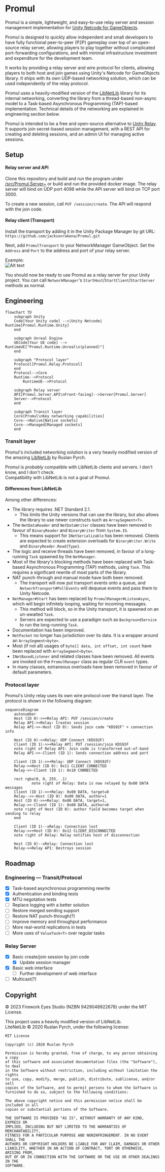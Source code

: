 # Promul
Promul is a simple, lightweight, and easy-to-use relay server and session management implementation for [Unity Netcode for GameObjects](https://docs-multiplayer.unity3d.com/netcode/current/about/).  

Promul is designed to quickly allow independent and small developers to have fully functional peer-to-peer (P2P) gameplay over top of an open-source relay server, allowing players to play together without complicated port-forwarding configurations, and with minimal infrastructure investment and expenditure for the development team.

It works by providing a relay server and wire protocol for clients, allowing players to both host and join games using Unity's Netcode for GameObjects library. It ships with its own UDP-based networking solution, which can be used independently of the relay protocol.
  
Promul uses a heavily-modified version of the [LibNetLib](https://github.com/RevenantX/LiteNetLib) library for its internal networking, converting the library from a thread-based non-async model to a Task-based Asynchronous Programming (TAP)-based implementation.
Technical details of the networking are explained in engineering section below.
  
Promul is intended to be a free and open-source alternative to [Unity Relay](https://unity.com/products/relay). It supports join secret-based session management, with a REST API for creating and deleting sessions, and an admin UI for managing active sessions.

## Setup
#### Relay server and API
Clone this repository and build and run the program under [/src/Promul.Server~](/src/Promul.Server~) or build and run the provided docker image. The relay server will bind on UDP port 4098 while the API server will bind on TCP port 3000.

To create a new session, call `PUT /session/create`. The API will respond with the join code.

#### Relay client (Transport)
Install the transport by adding it in the Unity Package Manager by git URL:  
`https://github.com/jacksonrakena/Promul.git`
  
Next, add `PromulTransport` to your NetworkManager GameObject. Set the `Address` and `Port` to the address and port of your relay server.  

Example:  
![Alt text](example.png)  
  

You should now be ready to use Promul as a relay server for your Unity project. You can call `NetworkManager`'s `StartHost`/`StartClient`/`StartServer` methods as normal.

## Engineering
```mermaid
flowchart TD
    subgraph Unity
    Code[Your Unity code] -->|Unity Netcode| Runtime[Promul.Runtime.Unity]
    end

    subgraph Unreal Engine
    UECode[Your UE code] --> RuntimeUE["Promul.Runtime.Unreal\n(planned)"]
    end

    subgraph "Protocol layer"
    Protocol[Promul.Relay.Protocol]
    end
    Protocol-->Core
    Runtime-->Protocol
        RuntimeUE-->Protocol
    
    subgraph Relay server
    API[Promul.Server.API\nFront-facing]-->Server[Promul.Server]
    Server-->Protocol
    end

    subgraph Transit layer
    Core[Promul\nKey networking capabilities]
    Core-->Native[Native sockets]
    Core-->Managed[Managed sockets]
    end
```

### Transit layer
Promul's included networking solution is a very heavily modified version of the amazing [LibNetLib](https://github.com/RevenantX/LiteNetLib) by Ruslan Pyrch.

Promul is *probably* compatible with LibNetLib clients and servers. I don't know, and I don't check.  
Compatibility with LibNetLib is not a goal of Promul.

#### Differences from LibNetLib
Among other differences:
- The library requires .NET Standard 2.1.
    - This limits the Unity versions that can use the library, but also
      allows the library to use newer constructs such as `ArraySegment<T>`.
- The `NetDataReader` and `NetDataWriter` classes have been removed in favour of `BinaryReader` and `BinaryWriter` from `System.IO`.
    - This means support for `INetSerializable` has been removed. Clients are expected to create extension overloads for `BinaryWriter.Write` and `BinaryReader.Read{Type}`.
- The logic and receive threads have been removed, in favour of a long-running `Task` spawned by the `NetManager`.
- Most of the library's blocking methods have been replaced with Task-based Asynchronous Programming (TAP) methods, using `Task`. This requires
  a significant rewrite of most parts of the library.
- NAT punch-through and manual mode have both been removed.
    - The transport will now put transport events onto a queue,
      and `NetworkTransport#PollEvents` will dequeue events and pass them to Unity Netcode.
- `NetManager#Start` has been replaced by `PromulManager#ListenAsync`, which will begin infinitely looping, waiting for incoming messages.
    - This method will block, so in the Unity transport, it is spawned on an un-awaited `Task`.
    - Servers are expected to use a paradigm such as `BackgroundService` to run the long-running `Task`.
- Documentation has been improved.
- `NetPacket` no longer has jurisdiction over its data. It is a wrapper around an `ArraySegment<byte>`.
- Most (if not all) usages of `byte[] data, int offset, int count` have been replaced with `ArraySegment<byte>`.
- `INetBasedListener` and related classes have been removed. All events
  are invoked on the `PromulManager` class as
  regular CLR `event` types.
- In many classes, extraneous overloads have been removed in favour of default parameters.
### Protocol layer
Promul's Unity relay uses its own wire protocol over the transit layer. The protocol is shown in the following diagram:
```mermaid
sequenceDiagram
    autonumber
    Host (ID 0)->>+Relay API: PUT /session/create
    Relay API->>Relay: Creates session
    Relay API->>-Host (ID 0): Sends join code "KDS92F" + connection info
    
    Host (ID 0)->>Relay: UDP Connect (KDS92F)
    Client (ID 1)->>+Relay API: PUT /session/join KDS92F
    note right of Relay API: Join code is transferred out-of-band
    Relay API->>-Client (ID 1): Sends connection address and port

    Client (ID 1)->>+Relay: UDP Connect (KDS92F)
    Relay->>Host (ID 0): 0x11 CLIENT_CONNECTED
    Relay->>-Client (ID 1): 0x10 CONNECTED

    rect rgba(0, 0, 255, .1)
            note right of Relay: Data is now relayed by 0x00 DATA messages
    Client (ID 1)->>+Relay: 0x00 DATA, target=0
    Relay-->>-Host (ID 0): 0x00 DATA, author=1
    Host (ID 0)->>+Relay: 0x00 DATA, target=1,
    Relay->>-Client (ID 1): 0x00 DATA, author=0
    note right of Host (ID 0): author field becomes target when sending to relay
    end

    Client (ID 1)--xRelay: Connection lost
    Relay->>+Host (ID 0): 0x12 CLIENT_DISCONNECTED
    note right of Relay: Relay notifies host of disconnection
    
    Host (ID 0)--xRelay: Connection lost
    Relay->>Relay API: Destroys session
```

## Roadmap
### Engineering &mdash; Transit/Protocol
- [x] Task-based asynchronous programming rewrite
- [x] Authentication and binding tests
- [x] MTU negotation tests
- [ ] Replace logging with a better solution
- [ ] Restore merged sending support
- [ ] Restore NAT punch-through(?)
- [ ] Improve memory and throughput performance
- [ ] More real-world replications in tests
- [ ] More uses of `ValueTask<T>` over regular tasks
### Relay Server
- [x] Basic create/join session by join code
  - [x] Update session manager
- [x] Basic web interface
  - [ ] Further development of web interface
- [ ] Multicast(?)
## Copyright
&copy; 2023 Firework Eyes Studio (NZBN 9429048922678) under the MIT License.

This project uses a heavily modified version of LibNetLib.  
LiteNetLib &copy; 2020 Ruslan Pyrch, under the following license:
```
MIT License

Copyright (c) 2020 Ruslan Pyrch

Permission is hereby granted, free of charge, to any person obtaining a copy
of this software and associated documentation files (the "Software"), to deal
in the Software without restriction, including without limitation the rights
to use, copy, modify, merge, publish, distribute, sublicense, and/or sell
copies of the Software, and to permit persons to whom the Software is
furnished to do so, subject to the following conditions:

The above copyright notice and this permission notice shall be included in all
copies or substantial portions of the Software.

THE SOFTWARE IS PROVIDED "AS IS", WITHOUT WARRANTY OF ANY KIND, EXPRESS OR
IMPLIED, INCLUDING BUT NOT LIMITED TO THE WARRANTIES OF MERCHANTABILITY,
FITNESS FOR A PARTICULAR PURPOSE AND NONINFRINGEMENT. IN NO EVENT SHALL THE
AUTHORS OR COPYRIGHT HOLDERS BE LIABLE FOR ANY CLAIM, DAMAGES OR OTHER
LIABILITY, WHETHER IN AN ACTION OF CONTRACT, TORT OR OTHERWISE, ARISING FROM,
OUT OF OR IN CONNECTION WITH THE SOFTWARE OR THE USE OR OTHER DEALINGS IN THE
SOFTWARE.
```
